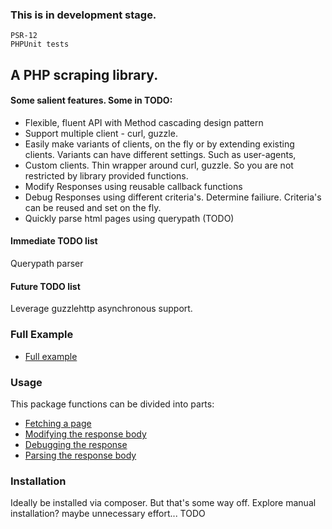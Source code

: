 ### This is in development stage. 
```
PSR-12
PHPUnit tests 
```

## A PHP scraping library.
#### Some salient features. Some in TODO: 
- Flexible, fluent API with Method cascading design pattern
- Support multiple client - curl, guzzle. 
- Easily make variants of clients, on the fly or by extending existing clients. Variants can have different settings. Such as user-agents,
- Custom clients. Thin wrapper around curl, guzzle. So you are not restricted by library provided functions.
- Modify Responses using reusable callback functions
- Debug Responses using different criteria's. Determine  failiure. Criteria's can be reused and set on the fly.
- Quickly parse html pages using querypath (TODO)

#### Immediate TODO list
Querypath parser

#### Future TODO list
Leverage guzzlehttp asynchronous support.


### Full Example
* [Full example](Usage/full_example.php)

### Usage 
This package functions can be divided into parts:
* [Fetching a page](Usage/Fetching.md)  
* [Modifying the response body](Usage/Modify_Response.md)  
* [Debugging the response](Usage/Debugging_Response.md)  
* [Parsing the response body](Usage/Parse_Response.md)  

### Installation
Ideally be installed via composer. But that's some way off.
Explore manual installation? maybe unnecessary effort... TODO

  
